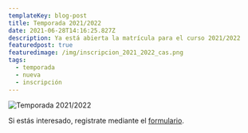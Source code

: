 ```yaml
---
templateKey: blog-post
title: Temporada 2021/2022
date: 2021-06-28T14:16:25.827Z
description: Ya está abierta la matrícula para el curso 2021/2022
featuredpost: true
featuredimage: /img/inscripcion_2021_2022_cas.png
tags:
  - temporada
  - nueva
  - inscripción
---
```

![Temporada 2021/2022](/img/inscripcion_2021_2022_cas.png "Temporada 2021/2022")



Si estás interesado, registrate mediante el [formulario](https://www.ritmikabitxiak.com/club/inscripcion2021_2022).